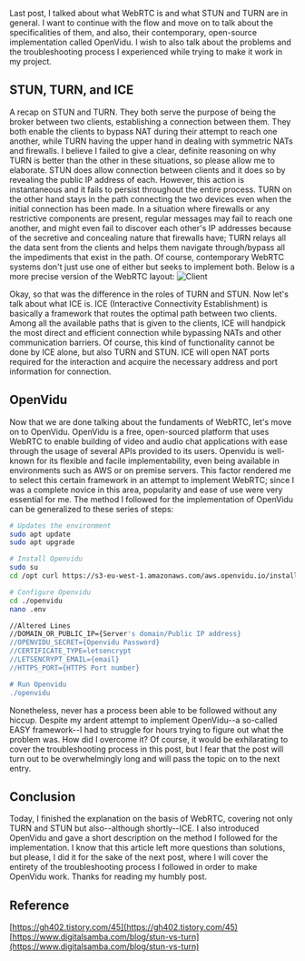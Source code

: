 ﻿---
categories: [ Study, WebRTC ]
tags: [ webrtc ] 
---

Last post, I talked about what WebRTC is and what STUN and TURN are in general. I want to continue with the flow and move on to talk about the specificalities of them, and also, their contemporary, open-source implementation called OpenVidu. I wish to also talk about the problems and the troubleshooting process I experienced while trying to make it work in my project.
## STUN, TURN, and ICE
A recap on STUN and TURN. They both serve the purpose of being the broker between two clients, establishing a connection between them. They both enable the clients to bypass NAT during their attempt to reach one another, while TURN having the upper hand in dealing with symmetric NATs and firewalls. I believe I failed to give a clear, definite reasoning on why TURN is better than the other in these situations, so please allow me to elaborate.
STUN does allow connection between clients and it does so by revealing the public IP address of each. However, this action is instantaneous and it fails to persist throughout the entire process. TURN on the other hand stays in the path connecting the two devices even when the initial connection has been made. In a situation where firewalls or any restrictive components are present, regular messages may fail to reach one another, and might even fail to discover each other's IP addresses because of the secretive and concealing nature that firewalls have; TURN relays all the data sent from the clients and helps them navigate through/bypass all the impediments that exist in the path. 
Of course, contemporary WebRTC systems don't just use one of either but seeks to implement both. Below is a more precise version of the WebRTC layout:
![Client](https://github.com/govltjsdnd24/govltjsdnd24.github.io/assets/38126462/0c32cca7-a28a-40da-993c-240f13c57ced)

Okay, so that was the difference in the roles of TURN and STUN. Now let's talk about what ICE is. ICE (Interactive Connectivity Establishment) is basically a framework that routes the optimal path between two clients. Among all the available paths that is given to the clients, ICE will handpick the most direct and efficient connection while bypassing NATs and other communication barriers. Of course, this kind of functionality cannot be done by ICE alone, but also TURN and STUN. ICE will open NAT ports required for the interaction and acquire the necessary address and port information for connection.
  
## OpenVidu
Now that we are done talking about the fundaments of WebRTC, let's move on to OpenVidu. OpenVidu is a free, open-sourced platform that uses WebRTC to enable building of video and audio chat applications with ease through the usage of several APIs provided to its users. Openvidu is well-known for its flexible and facile implementability, even being available in environments such as AWS or on premise servers. This factor rendered me to select this certain framework in an attempt to implement WebRTC; since I was a complete novice in this area, popularity and ease of use were very essential for me.
The method I followed for the implementation of OpenVidu can be generalized to these series of steps:
```bash
# Updates the environment
sudo apt update 
sudo apt upgrade 

# Install Openvidu
sudo su 
cd /opt curl https://s3-eu-west-1.amazonaws.com/aws.openvidu.io/install_openvidu_latest.sh | bash 

# Configure Openvidu 
cd ./openvidu 
nano .env 

//Altered Lines
//DOMAIN_OR_PUBLIC_IP={Server's domain/Public IP address}
//OPENVIDU_SECRET={Openvidu Password} 
//CERTIFICATE_TYPE=letsencrypt 
//LETSENCRYPT_EMAIL={email} 
//HTTPS_PORT={HTTPS Port number}

# Run Openvidu 
./openvidu
```
 Nonetheless, never has a process been able to be followed without any hiccup. Despite my ardent attempt to implement OpenVidu--a so-called EASY framework--I had to struggle for hours trying to figure out what the problem was. How did I overcome it? Of course, it would be exhilarating to cover the troubleshooting process in this post, but I fear that the post will turn out to be overwhelmingly long and will pass the topic on to the next entry.
## Conclusion 
Today, I finished the explanation on the basis of WebRTC, covering not only TURN and STUN but also--although shortly--ICE. I also introduced OpenVidu and gave a short description on the method I followed for the implementation. I know that this article left more questions than solutions, but please, I did it for the sake of the next post, where I will cover the entirety of the troubleshooting process I followed in order to make OpenVidu work. Thanks for reading my humbly post.

## Reference
[https://gh402.tistory.com/45](https://gh402.tistory.com/45)
[https://www.digitalsamba.com/blog/stun-vs-turn](https://www.digitalsamba.com/blog/stun-vs-turn)



